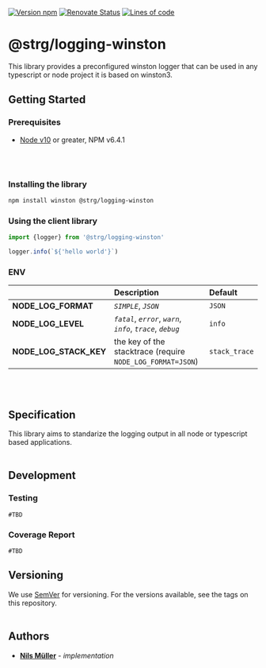 [![Version npm](https://img.shields.io/npm/v/@strg/logging-winston.svg?style=for-the-badge&logo=npm&logoColor=white)](https://www.npmjs.com/package/@strg/logging-winston)
[![Renovate Status](https://img.shields.io/badge/renovate-enabled-brightgreen?logo=renovatebot&style=for-the-badge)](https://app.renovatebot.com/dashboard)
[![Lines of code](https://img.shields.io/tokei/lines/github/strg-at/logging-winston?style=for-the-badge&color=brightgreen&label=lines&logo=codefactor&logoColor=white)](https://github.com/strg-at/logging-winston/graphs/contributors)

# @strg/logging-winston
This library provides a preconfigured winston logger that can be used in any typescript or node project it is based on winston3.

## Getting Started

### Prerequisites
- [Node v10](https://nodejs.org) or greater, NPM v6.4.1
<br>
<br>

### Installing the library

```bash
npm install winston @strg/logging-winston
```

### Using the client library
```javascript
import {logger} from '@strg/logging-winston'

logger.info(`${'hello world'}`)

```


### ENV

|    | Description | Default |
|:---|:------------|:--------|
| **NODE_LOG_FORMAT** | _`SIMPLE`_, _`JSON`_ | `JSON` |
| **NODE_LOG_LEVEL** | _`fatal`_,  _`error`_, _`warn`_, _`info`_, _`trace`_, _`debug`_ | `info` |
| **NODE_LOG_STACK_KEY** | the key of the stacktrace (require `NODE_LOG_FORMAT=JSON`) | `stack_trace` |

<br>
<br>

## Specification
This library aims to standarize the logging output in all node or typescript based applications.
<br>
<br>

## Development

### Testing
`#TBD`

### Coverage Report
`#TBD`

## Versioning

We use [SemVer](http://semver.org/) for versioning. For the versions available, see the tags on this repository.
<br>
<br>


## Authors
* **[Nils Müller](mailto:nils.mueller@strg.at)** - *implementation*
